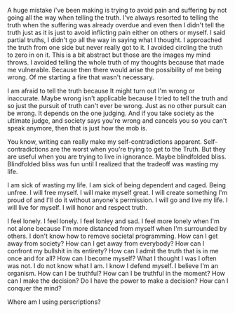 ﻿A huge mistake i've been making is trying to avoid pain and suffering by not going all the way when telling the truth. I've always resorted to telling the truth when the suffering was already overdue and even then I didn't tell the truth just as it is just to avoid inflicting pain either on others or myself. I said partial truths, I didn't go all the way in saying what I thought. I approached the truth from one side but never really got to it. I avoided circling the truth to zero in on it. This is a bit abstract but those are the images my mind throws. I avoided telling the whole truth of my thoughts because that made me vulnerable. Because then there would arise the possibility of me being wrong. Of me starting a fire that wasn't necessary. 

I am afraid to tell the truth because It might turn out I'm wrong or inaccurate. Maybe wrong isn't applicable because I tried to tell the truth and so just the pursuit of truth can't ever be wrong. Just as no other pursuit can be wrong. It depends on the one judging. And if you take society as the ultimate judge, and society says you're wrong and cancels you so you can't speak anymore, then that is just how the mob is. 

You know, writing can really make my self-contradictions apparent. Self-contradictions are the worst when you're trying to get to the Truth. But they are useful when you are trying to live in ignorance. Maybe blindfolded bliss. Blindfolded bliss was fun until I realized that the tradeoff was wasting my life. 

I am sick of wasting my life. I am sick of being dependent and caged. Being unfree. I will free myself. I will make myself great. I will create something I'm proud of and I'll do it without anyone's permission. I will go and live my life. I will live for myself. I will honor and respect truth. 

I feel lonely. I feel lonely. I feel lonley and sad. I feel more lonely when I'm not alone because I'm more distanced from myself when I'm surrounded by others. I don't know how to remove societal programming. How can I get away from society? How can I get away from everybody? How can I confront my bullshit in its entirety? How can I admit the truth that is in me once and for all? How can I become myself? What I thought I was I often was not. I do not know what I am. I know I defend myself. I believe I'm an organism. How can I be truthful? How can I be truthful in the moment? How can I make the decision? Do I have the power to make a decision? How can I conquer the mind? 

Where am I using perscriptions?
